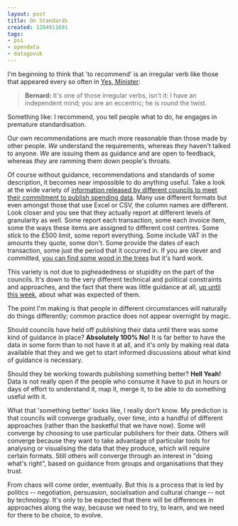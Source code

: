```yaml
---
layout: post
title: On Standards
created: 1284911691
tags:
- psi
- opendata
- datagovuk
---
```

I'm beginning to think that 'to recommend' is an irregular verb like those that appeared every so often in [Yes, Minister](http://en.wikiquote.org/wiki/Yes,_Minister):

> **Bernard:** It's one of those irregular verbs, isn't it: I have an independent mind; you are an eccentric; he is round the twist.

Something like: I recommend, you tell people what to do, he engages in premature standardisation.

<!--break-->

Our own recommendations are much more reasonable than those made by other people. *We* understand the requirements, whereas *they* haven't talked to anyone. *We* are issuing them as guidance and are open to feedback, whereas *they* are ramming them down people's throats.

Of course without guidance, recommendations and standards of some description, it becomes near impossible to do anything useful. Take a look at the wide variety of [information released by different councils to meet their commitment to publish spending data](https://spreadsheets.google.com/ccc?key=0AhOqra7su40fdEgtaG4yVFZGVjdYREVIWmprX2dENkE&hl=en_GB). Many use different formats but even amongst those that use Excel or CSV, the column names are different. Look closer and you see that they actually report at different levels of granularity as well. Some report each transaction, some each invoice item, some the ways these items are assigned to different cost centres. Some stick to the £500 limit, some report everything. Some include VAT in the amounts they quote, some don't. Some provide the dates of each transaction, some just the period that it occurred in. If you are clever and committed, [you can find some wood in the trees](http://openlylocal.com/councils/spending) but it's hard work.

This variety is not due to pigheadedness or stupidity on the part of the councils. It's down to the very different technical and political constraints and approaches, and the fact that there was little guidance at all, [up until this week](http://data.gov.uk/blog/local-spending-data-guidance), about what was expected of them.

The point I'm making is that people in different circumstances will naturally do things differently; common practice does not appear overnight by magic.

Should councils have held off publishing their data until there was some kind of guidance in place? **Absolutely 100% No!** It is far better to have the data in some form than to not have it at all, and it's only by making real data available that they and we get to start informed discussions about what kind of guidance is necessary.

Should they be working towards publishing something better? **Hell Yeah!** Data is not really open if the people who consume it have to put in hours or days of effort to understand it, map it, merge it, to be able to do something useful with it.

What that 'something better' looks like, I really don't know. My prediction is that councils will converge gradually, over time, into a handful of different approaches (rather than the basketful that we have now). Some will converge by choosing to use particular publishers for their data. Others will converge because they want to take advantage of particular tools for analysing or visualising the data that they produce, which will require certain formats. Still others will converge through an interest in "doing what's right", based on guidance from groups and organisations that they trust.

From chaos will come order, eventually. But this is a process that is led by politics -- negotiation, persuasion, socialisation and cultural change -- not by technology. It's only to be expected that there will be differences in approaches along the way, because we need to try, to learn, and we need for there to be choice, to evolve.
